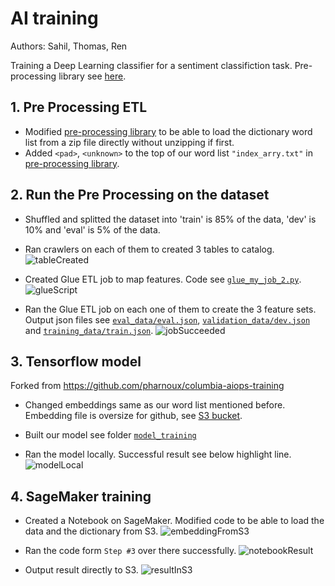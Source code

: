 # AI training
Authors: Sahil, Thomas, Ren

Training a Deep Learning classifier for a sentiment classifiction task.
Pre-processing library see [here](https://github.com/sahil350/ai_or_assignment_pre_processing).

## 1. Pre Processing ETL
- Modified [pre-processing library](https://github.com/sahil350/ai_or_assignment_pre_processing) to be able to load the dictionary word list from a zip file directly without unzipping if first.
- Added `<pad>`, `<unknown>` to the top of our word list `"index_arry.txt"` in [pre-processing library](https://github.com/sahil350/ai_or_assignment_pre_processing).

## 2. Run the Pre Processing on the dataset
- Shuffled and splitted the dataset into 'train' is 85% of the data, 'dev' is 10% and 'eval' is 5% of the data.

- Ran crawlers on each of them to created 3 tables to catalog.
![tableCreated](https://i.imgur.com/J0Sa4hf.png)

- Created Glue ETL job to map features. Code see [`glue_my_job_2.py`](glue_my_job_2.py).
![glueScript](https://i.imgur.com/0KUN1Wk.png)

- Ran the Glue ETL job on each one of them to create the 3 feature sets. Output json files see [`eval_data/eval.json`](eval_data/eval.json), [`validation_data/dev.json`](validation_data/dev.json) and [`training_data/train.json`](training_data/train.json).
![jobSucceeded](https://i.imgur.com/XybOSva.png)

## 3. Tensorflow model
Forked from https://github.com/pharnoux/columbia-aiops-training

- Changed embeddings same as our word list mentioned before. Embedding file is oversize for github, see [S3 bucket](https://ai2020.s3.amazonaws.com/hwk4/embeddings/embedding25d.txt).

- Built our model see folder [`model_training`](model_training)

- Ran the model locally. Successful result see below highlight line.
![modelLocal](https://i.imgur.com/yDaIct4.png)

## 4. SageMaker training
- Created a Notebook on SageMaker. Modified code to be able to load the data and the dictionary from S3.
![embeddingFromS3](https://i.imgur.com/B3CZPZ8.png)

- Ran the code form `Step #3` over there successfully.
![notebookResult](https://i.imgur.com/0Ox4ufD.png)

- Output result directly to S3.
![resultInS3](https://i.imgur.com/xvpMqMf.png)
